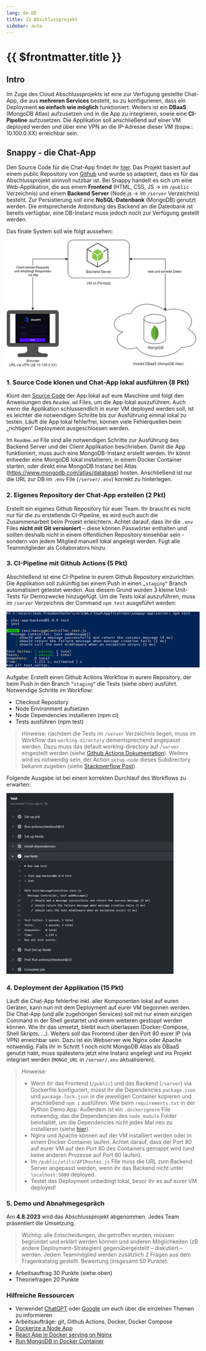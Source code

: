 ```yaml
---
lang: de-DE
title: 12 Abschlussprojekt
sidebar: auto
---
```


# {{ $frontmatter.title }}

## Intro
Im Zuge des Cloud Abschlussprojekts ist eine zur Verfügung gestellte Chat-App, die aus **mehreren Services** besteht, so zu konfigurieren, dass ein Deployment **so einfach wie möglich** funktioniert. 
Weiters ist ein **DBaaS** (MongoDB Atlas) aufzusetzen und in die App zu integrieren, sowie eine **CI-Pipeline** aufzusetzen. 
Die Applikation soll anschließend auf einer VM deployed werden und über eine VPN an die IP-Adresse dieser VM (bspw.: 10.100.0.XX) erreichbar sein.

## Snappy - die Chat-App
Den Source Code für die Chat-App findet ihr [hier](https://github.com/leonardo1710/AbschlussprojektCloud2023).
Das Projekt basiert auf einem public Repository von [Github](https://github.com/koolkishan/chat-app-react-nodejs) und wurde so adaptiert, dass es für das Abschlussprojekt sinnvoll nutzbar ist. 
Bei Snappy handelt es sich um eine Web-Applikation, die aus einem **Frontend** (HTML, CSS, JS -> im `/public` Verzeichnis) und einem **Backend Server** (Node.js -> im `/server` Verzeichnis) besteht. 
Zur Persistierung soll eine **NoSQL-Datenbank** (MongoDB) genutzt werden. Die entsprechende Anbindung des Backend an die Datenbank ist bereits verfügbar, eine DB-Instanz muss jedoch noch zur Verfügung gestellt werden.

Das finale System soll wie folgt aussehen:

![System](./img/system.png)

### 1. Source Code klonen und Chat-App lokal ausführen (8 Pkt)
Klont den [Source Code](https://github.com/leonardo1710/AbschlussprojektCloud2023) der App lokal auf eure Maschine und folgt den Anweisungen des ``Readme.md`` Files, um die App lokal auszuführen. 
Auch wenn die Applikation schlussendlich in eurer VM deployed werden soll, ist es leichter die notwendigen Schritte bis zur Ausführung einmal lokal zu testen. 
Läuft die App lokal fehlerfrei, können viele Fehlerquellen beim „richtigen“ Deployment ausgeschlossen werden. 

Im ``Readme.md`` File sind alle notwendigen Schritte zur Ausführung des Backend Server und der Client Applikation beschrieben. 
Damit die App funktioniert, muss auch eine MongoDB-Instanz erstellt werden. 
Ihr könnt entweder eine MongoDB lokal installieren, in einem Docker Container starten, oder direkt eine MongoDB Instanz bei Atlas (https://www.mongodb.com/atlas/database) hosten. 
Anschließend ist nur die URL zur DB im ``.env`` File (``/server/.env``) korrekt zu hinterlegen.

### 2.	Eigenes Repository der Chat-App erstellen (2 Pkt)
Erstellt ein eigenes Github Repository für euer Team. 
Ihr braucht es nicht nur für die zu erstellende CI-Pipeline, es wird euch auch die Zusammenarbeit beim Projekt erleichtern. 
Achtet darauf, dass ihr die ``.env`` Files **nicht mit Git versioniert** – diese können Passwörter enthalten und sollten deshalb nicht in einem öffentlichen Repository einsehbar sein - sondern von jedem Mitglied manuell lokal angelegt werden.
Fügt alle Teammitglieder als Collaborators hinzu.

### 3.	CI-Pipeline mit Github Actions (5 Pkt)
Abschließend ist eine CI-Pipeline in eurem Github Repository einzurichten. Die Applikation soll zukünftig bei einem Push in einen ``„staging“`` Branch automatisiert getestet werden. 
Aus diesem Grund wurden 3 kleine Unit-Tests für Demozwecke hinzugefügt.
Um die Tests lokal auszuführen, muss im ``/server`` Verzeichnis der Command `npm test` ausgeführt werden:

![tests](./img/tests.png)

Aufgabe:
Erstellt einen Github Actions Workflow in eurem Repository, der beim Push in den Branch ``“staging“`` die Tests (siehe oben) ausführt.
Notwendige Schritte im Workflow:
-	Checkout Repository
-	Node Environment aufsetzen
-	Node Dependencies installieren (npm ci)
-	Tests ausführen (npm test)

> Hinweise: nachdem die Tests im ``/server`` Verzeichnis liegen, muss im Workflow das `working-directory` dementsprechend angepasst werden. 
Dazu muss das default working-directory auf ``/server`` eingestellt werden (siehe [Github Actions Dokumentation](https://docs.github.com/en/actions/using-workflows/workflow-syntax-for-github-actions#defaultsrun)). 
Weiters wird es notwendig sein, der Action `setup-node` dieses Subdirectory bekannt zugeben (siehe [Stackoverflow Post](https://stackoverflow.com/questions/68639588/github-actions-dependencies-lock-file-is-not-found-in-runners-path)).

Folgende Ausgabe ist bei einem korrekten Durchlauf des Workflows zu erwarten:

![workflow](./img/test_run.png)

### 4. Deployment der Applikation (15 Pkt)
Läuft die Chat-App fehlerfrei inkl. aller Komponenten lokal auf euren Geräten, kann nun mit dem Deployment auf eurer VM begonnen werden. 
Die Chat-App (und alle zugehörigen Services) soll mit nur einem einzigen Command in der Shell gestartet und einem weiteren gestoppt werden können.
Wie ihr das umsetzt, bleibt euch überlassen (Docker-Compose, Shell Skripts, …). 
Weiters soll das Frontend über den Port 80 eurer IP (via VPN) erreichbar sein. Dazu ist ein Webserver wie Nginx oder Apache notwendig.
Falls ihr in Schritt 1 noch nicht MongoDB Atlas als DBaaS genutzt habt, muss spätestens jetzt eine Instanz angelegt und ins Projekt integriert werden (``MONGO_URL`` in ``/server/.env`` aktualisieren).

> Hinweise: 
> * Wenn ihr das Frontend (``/public``) und das Backend (``/server``) via Dockerfile konfiguriert, müsst ihr die Dependencies ``package.json`` und ``package-lock.json`` in die jeweiligen Container kopieren und anschließend ``npm i`` ausführen. Wie beim ``requirements.txt`` in der Python Demo App. Außerdem ist ein `.dockerignore` File notwendig, das die Dependencies des `node_module` Folder beinhaltet, um die Dependencies nicht jedes Mal neu zu installieren (siehe [hier](https://stackoverflow.com/questions/31789770/what-are-the-files-that-the-dockerignore-works-on)).
> * Nginx und Apache können auf der VM installiert werden oder in einem Docker Container laufen. Achtet darauf, dass der Port 80 auf eurer VM auf den Port 80 des Containers gemappt wird (und keine anderen Prozesse auf Port 80 laufen).
> * Im ``/public/utils/APIRoutes.js`` File muss die URL zum Backend Server angepasst werden, wenn ihr das Backend nicht unter ``localhost:5000`` deployed.
> * Testet das Deployment unbedingt lokal, bevor ihr es auf eurer VM deployed! 

### 5.	Demo und Abnahmegespräch
Am **4.8.2023** wird das Abschlussprojekt abgenommen. Jedes Team präsentiert die Umsetzung. 
> Wichtig: alle Entscheidungen, die getroffen wurden, müssen begründet und erklärt werden können und anderen Möglichkeiten (zB andere Deployment-Strategien) gegenübergestellt – diskutiert – werden. Jedem Teammitglied werden zusätzlich 2 Fragen aus dem Fragenkatalog gestellt.
Bewertung (insgesamt 50 Punkte):
-	Arbeitsauftrag 30 Punkte (siehe oben)
-	Theoriefragen 20 Punkte

### Hilfreiche Ressourcen
* Verwendet [ChatGPT](https://chat.openai.com/) oder [Google](https://www.google.com/) um euch über die einzelnen Themen zu informieren
* Arbeitsaufträge: git, Github Actions, Docker, Docker Compose
* [Dockerize a Node App](https://dev.to/otomato_io/how-to-optimize-production-docker-images-running-nodejs-with-yarn-504b)
* [React App in Docker serving on Nginx](https://www.youtube.com/watch?v=Sm8GbC02MlE)
* [Run MongoDB in Docker Container](https://www.geeksforgeeks.org/how-to-run-mongodb-as-a-docker-container/)







